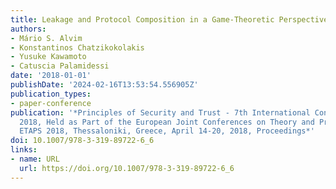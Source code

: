 ```yaml
---
title: Leakage and Protocol Composition in a Game-Theoretic Perspective
authors:
- Mário S. Alvim
- Konstantinos Chatzikokolakis
- Yusuke Kawamoto
- Catuscia Palamidessi
date: '2018-01-01'
publishDate: '2024-02-16T13:53:54.556905Z'
publication_types:
- paper-conference
publication: '*Principles of Security and Trust - 7th International Conference, POST
  2018, Held as Part of the European Joint Conferences on Theory and Practice of Software,
  ETAPS 2018, Thessaloniki, Greece, April 14-20, 2018, Proceedings*'
doi: 10.1007/978-3-319-89722-6_6
links:
- name: URL
  url: https://doi.org/10.1007/978-3-319-89722-6_6
---
```


